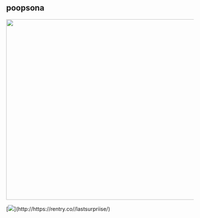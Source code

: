 ## poopsona

 
<p align="center">
  <img width="600" height="485" src="https://i.ibb.co/Qn47wcS/bruh.png">
</p>
[<img src="https://i.ibb.co/qdcK015/66eac70b48c98.png">](http://https://rentry.co//lastsurpriise/)
